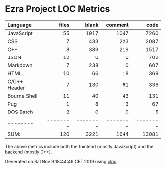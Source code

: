 # Ezra Project LOC Metrics

Language|files|blank|comment|code
:-------|-------:|-------:|-------:|-------:
JavaScript|55|1917|1047|7260
CSS|7|433|223|2087
C++|8|389|219|1517
JSON|12|0|0|702
Markdown|7|238|0|607
HTML|10|66|18|369
C/C++ Header|7|130|91|336
Bourne Shell|11|40|43|131
Pug|1|8|3|67
DOS Batch|2|0|0|5
--------|--------|--------|--------|--------
SUM:|120|3221|1644|13081

The above metrics include both the frontend (mostly JavaScript) and the [backend](https://github.com/tobias-klein/node-sword-interface) (mostly C++).

Generated on Sat Nov  9 18:44:46 CET 2019 using [cloc](https://github.com/AlDanial/cloc).